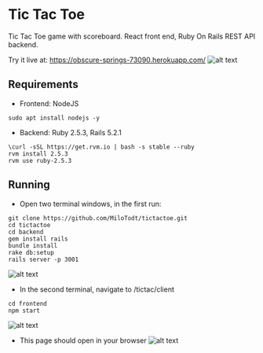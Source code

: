 # Tic Tac Toe

Tic Tac Toe game with scoreboard. 
React front end, Ruby On Rails REST API backend.

Try it live at: https://obscure-springs-73090.herokuapp.com/
![alt text](https://i.imgur.com/ymupNbC.png "Website")

## Requirements

* Frontend: NodeJS
```
sudo apt install nodejs -y
```

* Backend: Ruby 2.5.3, Rails 5.2.1

```
\curl -sSL https://get.rvm.io | bash -s stable --ruby
rvm install 2.5.3
rvm use ruby-2.5.3
```

## Running
* Open two terminal windows, in the first run:
```
git clone https://github.com/MiloTodt/tictactoe.git
cd tictactoe
cd backend
gem install rails
bundle install
rake db:setup
rails server -p 3001
```
![alt text](https://i.imgur.com/gSktGvX.png "Back")

* In the second terminal, navigate to /tictac/client
```
cd frontend
npm start
```
![alt text](https://i.imgur.com/Y3v6UwB.png "Front")

* This page should open in your browser
![alt text](https://i.imgur.com/ymupNbC.png "Website")
